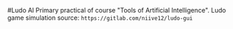 #Ludo AI
Primary practical of course "Tools of Artificial Intelligence".
Ludo game simulation source: ``https://gitlab.com/niive12/ludo-gui``
